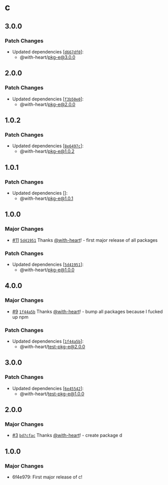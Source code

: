 # c

## 3.0.0

### Patch Changes

- Updated dependencies [[`d667df0`](https://github.com/with-heart/changesets-pnpm-workspace-protocol-test/commit/d667df0558dde2204ed8902ec6d7653376120357)]:
  - @with-heart/pkg-e@3.0.0

## 2.0.0

### Patch Changes

- Updated dependencies [[`f3b50e0`](https://github.com/with-heart/changesets-pnpm-workspace-protocol-test/commit/f3b50e0138fb3d01d6c3fae1b79d1d8bc7b32d9a)]:
  - @with-heart/pkg-e@2.0.0

## 1.0.2

### Patch Changes

- Updated dependencies [[`8e6497c`](https://github.com/with-heart/changesets-pnpm-workspace-protocol-test/commit/8e6497c35e762df80ae6546738fd286d046d9e16)]:
  - @with-heart/pkg-e@1.0.2

## 1.0.1

### Patch Changes

- Updated dependencies []:
  - @with-heart/pkg-e@1.0.1

## 1.0.0

### Major Changes

- [#11](https://github.com/with-heart/changesets-pnpm-workspace-protocol-test/pull/11) [`5d41951`](https://github.com/with-heart/changesets-pnpm-workspace-protocol-test/commit/5d4195141e8f727376753436dc01848e6c145e67) Thanks [@with-heart](https://github.com/with-heart)! - first major release of all packages

### Patch Changes

- Updated dependencies [[`5d41951`](https://github.com/with-heart/changesets-pnpm-workspace-protocol-test/commit/5d4195141e8f727376753436dc01848e6c145e67)]:
  - @with-heart/pkg-e@1.0.0

## 4.0.0

### Major Changes

- [#9](https://github.com/with-heart/changesets-pnpm-workspace-protocol-test/pull/9) [`1f44a5b`](https://github.com/with-heart/changesets-pnpm-workspace-protocol-test/commit/1f44a5b63aff2ce03d02c080fa398d982beffc10) Thanks [@with-heart](https://github.com/with-heart)! - bump all packages because I fucked up npm

### Patch Changes

- Updated dependencies [[`1f44a5b`](https://github.com/with-heart/changesets-pnpm-workspace-protocol-test/commit/1f44a5b63aff2ce03d02c080fa398d982beffc10)]:
  - @with-heart/test-pkg-e@2.0.0

## 3.0.0

### Patch Changes

- Updated dependencies [[`6e45542`](https://github.com/with-heart/changesets-pnpm-workspace-protocol-test/commit/6e4554231760271c89db058837265188af362b6e)]:
  - @with-heart/test-pkg-e@1.0.0

## 2.0.0

### Major Changes

- [#3](https://github.com/with-heart/changesets-pnpm-workspace-protocol-test/pull/3) [`bd7cfac`](https://github.com/with-heart/changesets-pnpm-workspace-protocol-test/commit/bd7cfac98fbe7f8bb87209883d375ea289880b55) Thanks [@with-heart](https://github.com/with-heart)! - create package d

## 1.0.0

### Major Changes

- 6f4e979: First major release of c!
